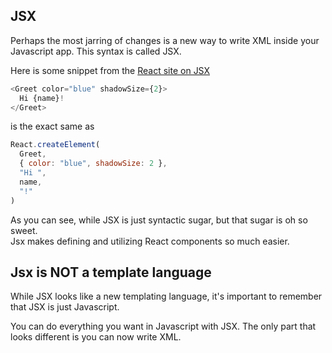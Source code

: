 ## JSX

Perhaps the most jarring of changes is a new way to write XML inside your Javascript app.  This syntax is called JSX.


Here is some snippet from the [React site on JSX](https://facebook.github.io/react/docs/jsx-in-depth.html)
```js
<Greet color="blue" shadowSize={2}>
  Hi {name}!
</Greet>
```
is the exact same as
```js
React.createElement(
  Greet,
  { color: "blue", shadowSize: 2 },
  "Hi ",
  name,
  "!"
)
```

As you can see, while JSX is just syntactic sugar, but that sugar is oh so sweet.  
Jsx makes defining and utilizing React components so much easier.

## Jsx is NOT a template language
While JSX looks like a new templating language, it's important to remember that JSX is just Javascript.

You can do everything you want in Javascript with JSX.  The only part that looks different is you can now write XML.
